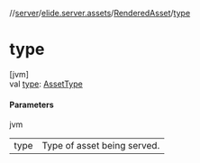 //[server](../../../index.md)/[elide.server.assets](../index.md)/[RenderedAsset](index.md)/[type](type.md)

# type

[jvm]\
val [type](type.md): [AssetType](../-asset-type/index.md)

#### Parameters

jvm

| | |
|---|---|
| type | Type of asset being served. |
